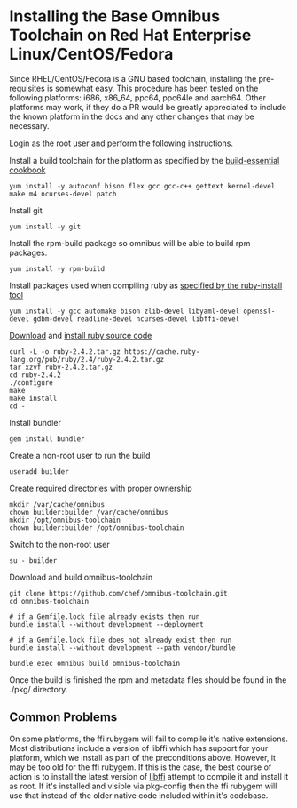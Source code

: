 Installing the Base Omnibus Toolchain on Red Hat Enterprise Linux/CentOS/Fedora
==================

Since RHEL/CentOS/Fedora is a GNU based toolchain, installing the pre-requisites is somewhat easy. This procedure has been tested on the following platforms: i686, x86_64, ppc64, ppc64le and aarch64. Other platforms may work, if they do a PR would be greatly appreciated to include the known platform in the docs and any other changes that may be necessary.

Login as the root user and perform the following instructions.

Install a build toolchain for the platform as specified by the [build-essential cookbook](https://github.com/chef-cookbooks/build-essential/blob/master/resources/build_essential.rb)

```
yum install -y autoconf bison flex gcc gcc-c++ gettext kernel-devel make m4 ncurses-devel patch
```

Install git

```
yum install -y git
```

Install the rpm-build package so omnibus will be able to build rpm packages.

```
yum install -y rpm-build
```

Install packages used when compiling ruby as [specified by the ruby-install tool](https://github.com/postmodern/ruby-install/blob/master/share/ruby-install/ruby/dependencies.txt)

```
yum install -y gcc automake bison zlib-devel libyaml-devel openssl-devel gdbm-devel readline-devel ncurses-devel libffi-devel
```

[Download](https://www.ruby-lang.org/en/downloads/) and [install ruby source code](https://www.ruby-lang.org/en/documentation/installation/#building-from-source)

```
curl -L -o ruby-2.4.2.tar.gz https://cache.ruby-lang.org/pub/ruby/2.4/ruby-2.4.2.tar.gz
tar xzvf ruby-2.4.2.tar.gz
cd ruby-2.4.2
./configure
make
make install
cd -
```

Install bundler

```
gem install bundler
```

Create a non-root user to run the build

```
useradd builder
```

Create required directories with proper ownership

```
mkdir /var/cache/omnibus
chown builder:builder /var/cache/omnibus
mkdir /opt/omnibus-toolchain
chown builder:builder /opt/omnibus-toolchain
```

Switch to the non-root user

```
su - builder
```

Download and build omnibus-toolchain

```
git clone https://github.com/chef/omnibus-toolchain.git
cd omnibus-toolchain

# if a Gemfile.lock file already exists then run
bundle install --without development --deployment

# if a Gemfile.lock file does not already exist then run
bundle install --without development --path vendor/bundle

bundle exec omnibus build omnibus-toolchain
```

Once the build is finished the rpm and metadata files should be found in the ./pkg/ directory.

Common Problems
---------------

On some platforms, the ffi rubygem will fail to compile it's native extensions. Most distributions include a version of libffi which has support for your platform, which we install as part of the preconditions above. However, it may be too old for the ffi rubygem. If this is the case, the best course of action is to install the latest version of [libffi](https://sourceware.org/libffi/) attempt to compile it and install it as root. If it's installed and visible via pkg-config then the ffi rubygem will use that instead of the older native code included within it's codebase.
